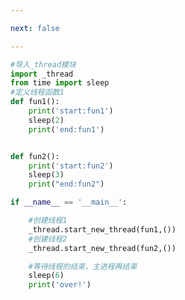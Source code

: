 ```yaml
---

next: false

---
```




<BlogInfo id="491" title="14.thread实现线程" author="白日梦想猿" pv=0 read_times=0 pre_cost_time="0分19秒" category="并发编程" tag_list="['并发编程']" create_time="2020.05.05 17:21:44" update_time="2020.05.05 17:29:29" />

```python
#导入_thread模块
import _thread
from time import sleep
#定义线程函数1
def fun1():
    print('start:fun1')
    sleep(2)
    print('end:fun1')


def fun2():
    print('start:fun2')
    sleep(3)
    print("end:fun2")

if __name__ == '__main__':

    #创建线程1
    _thread.start_new_thread(fun1,())
    #创建线程2
    _thread.start_new_thread(fun2,())

    #等待线程的结束，主进程再结束
    sleep(6)
    print('over!')


```



<ActionBox />
